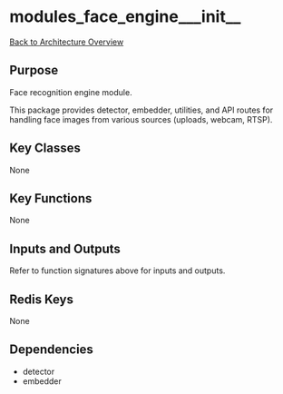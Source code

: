 # modules_face_engine___init__
[Back to Architecture Overview](../README.md)

## Purpose
Face recognition engine module.

This package provides detector, embedder, utilities, and API routes
for handling face images from various sources (uploads, webcam, RTSP).

## Key Classes
None

## Key Functions
None

## Inputs and Outputs
Refer to function signatures above for inputs and outputs.

## Redis Keys
None

## Dependencies
- detector
- embedder
